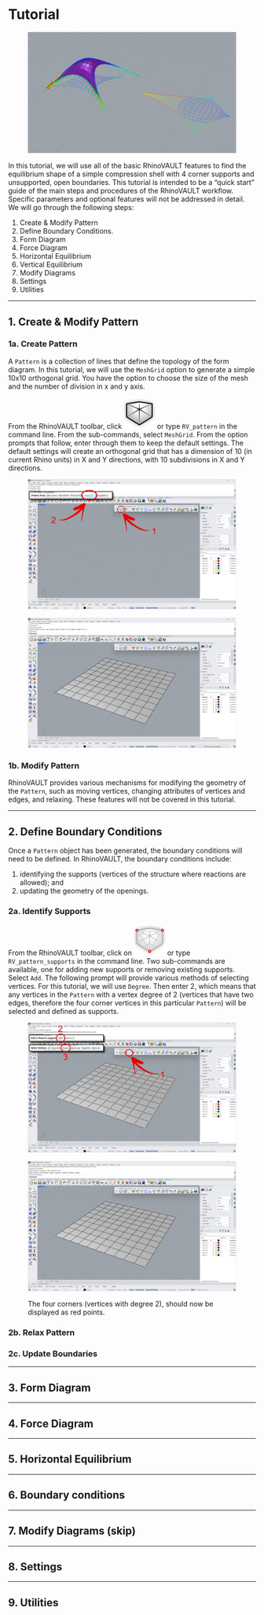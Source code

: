 # Tutorial

<figure><img src="../.gitbook/assets/RV_tutorial_cover (1).png" alt=""><figcaption></figcaption></figure>

In this tutorial, we will use all of the basic RhinoVAULT features to find the equilibrium shape of a simple compression shell with 4 corner supports and unsupported, open boundaries. This tutorial is intended to be a “quick start” guide of the main steps and procedures of the RhinoVAULT workflow. Specific parameters and optional features will not be addressed in detail. We will go through the following steps:

1. Create & Modify Pattern
2. Define Boundary Conditions.
3. Form Diagram
4. Force Diagram
5. Horizontal Equilibrium
6. Vertical Equilibrium
7. Modify Diagrams
8. Settings
9. Utilities

***

## 1. Create & Modify Pattern

### 1a. Create Pattern

A `Pattern` is a collection of lines that define the topology of the form diagram. In this tutorial, we will use the `MeshGrid` option to generate a simple 10x10 orthogonal grid. You have the option to choose the size of the mesh and the number of division in x and y axis.

From the RhinoVAULT toolbar, click <img src="../.gitbook/assets/RV_pattern (1).svg" alt="" data-size="line"> or type `RV_pattern` in the command line. From the sub-commands, select `MeshGrid`. From the option prompts that follow, enter through them to keep the default settings. The default settings will create an orthogonal grid that has a dimension of 10 (in current Rhino units) in X and Y directions, with 10 subdivisions in X and Y directions.

<figure><img src="../.gitbook/assets/RV_tutorial_01_pattern.png" alt=""><figcaption></figcaption></figure>

<div data-full-width="false">

<figure><img src="../.gitbook/assets/RV_tutorial_02_meshgrid.png" alt=""><figcaption></figcaption></figure>

</div>

### 1b. Modify Pattern

RhinoVAULT provides various mechanisms for modifying the geometry of the `Pattern`, such as moving vertices, changing attributes of vertices and edges, and relaxing. These features will not be covered in this tutorial.&#x20;

***

## 2. Define  Boundary Conditions

Once a `Pattern` object has been generated, the boundary conditions will need to be defined. In RhinoVAULT, the boundary conditions include:&#x20;

1. identifying the supports (vertices of the structure where reactions are allowed); and
2. updating the geometry of the openings.

### 2a. Identify Supports

From the RhinoVAULT toolbar, click on <img src="../.gitbook/assets/RV_supports (3).svg" alt="" data-size="line"> or type `RV_pattern_supports` in the command line. Two sub-commands are available, one for adding new supports or removing existing supports. Select `Add`. The following prompt will provide various methods of selecting vertices. For this tutorial, we will use `Degree`. Then enter 2, which means that any vertices in the `Pattern` with a vertex degree of 2 (vertices that have two edges, therefore the four corner vertices in this particular `Pattern`) will be selected and defined as supports.

<figure><img src="../.gitbook/assets/RV_tutorial_03_supports.png" alt=""><figcaption></figcaption></figure>

<figure><img src="../.gitbook/assets/RV_tutorial_04_corners.png" alt=""><figcaption><p>The four corners (vertices with degree 2), should now be displayed as red points.</p></figcaption></figure>

### 2b. Relax Pattern





### 2c. Update Boundaries







***

## 3. Form Diagram







***

## 4. Force Diagram







***

## 5. Horizontal Equilibrium&#x20;







***

## 6. Boundary conditions







***

## 7. Modify Diagrams (skip)







***

## 8. Settings







***

## 9. Utilities





